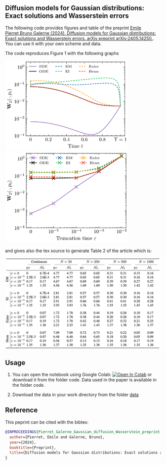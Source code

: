 ## Diffusion models for Gaussian distributions: Exact solutions and Wasserstein errors

The following code provides figures and table of the preprint  [Emile Pierret,Bruno Galerne (2024). Diffusion models for Gaussian distributions: Exact solutions and Wasserstein errors. arXiv preprint arXiv:2405.14250.](https://arxiv.org/abs/2405.14250). You can use it with your own scheme and data.

The code reproduces Figure 1 with the following graphs

<img src="Figures/discretization_cifar10-1.png" width="400"/> <img src="Figures/eps_cifar10-1.png" width="400"/>

and gives also the tex source to generate Table 2 of the article which is:

<img src="Figures/table.png" width="800"/>

## Usage

1. You can open the notebook using Google Colab:  [![Open In Colab](https://colab.research.google.com/assets/colab-badge.svg)](https://colab.research.google.com/github/emilePi/Diffusion-models-for-Gaussian-distributions-Exact-solutions-and-Wasserstein-errors/blob/main/code/Gaussian_diffusion_W2.ipynb) or download it from the folder code. Data used in the paper is available in the folder *code*.

2. Download the data in your work directory from the folder [data](https://github.com/emilePi/Diffusion-models-for-Gaussian-distributions-Exact-solutions-and-Wasserstein-errors/tree/main/data)



## Reference
This peprint can be cited with the bibtex:
```bib
@INPROCEEDINGS{Pierret_Galerne_Gaussian_diffusion_Wasserstein_preprint,
  author={Pierret, Emile and Galerne, Bruno},
  year={2024},
  booktitle={Preprint}, 
  title={Diffusion models for Gaussian distributions: Exact solutions and Wasserstein errors}, 
}
```




